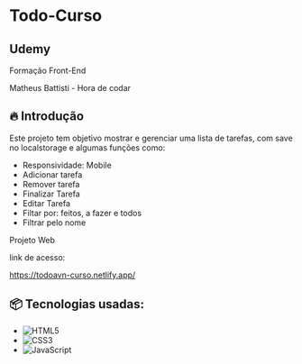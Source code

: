 <h1>Todo-Curso</h1>

<h2>Udemy</h2>
Formação Front-End

Matheus Battisti - Hora de codar


## 🔥 Introdução

Este projeto tem objetivo mostrar e gerenciar uma lista de tarefas, com save no localstorage e algumas funções como:
- Responsividade: Mobile
- Adicionar tarefa
- Remover tarefa
- Finalizar Tarefa
- Editar Tarefa
- Filtar por: feitos, a fazer e todos
- Filtrar pelo nome

Projeto Web

link de acesso:

https://todoavn-curso.netlify.app/

## 📦 Tecnologias usadas:

- ![HTML5](https://img.shields.io/badge/html5-%23E34F26.svg?style=for-the-badge&logo=html5&logoColor=white)
-	![CSS3](https://img.shields.io/badge/css3-%231572B6.svg?style=for-the-badge&logo=css3&logoColor=white)
-	![JavaScript](https://img.shields.io/badge/javascript-%23323330.svg?style=for-the-badge&logo=javascript&logoColor=%23F7DF1E)

